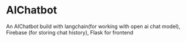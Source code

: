 # AIChatbot
An AIChatbot build with langchain(for working with open ai chat model), Firebase (for storing chat history), Flask for frontend
